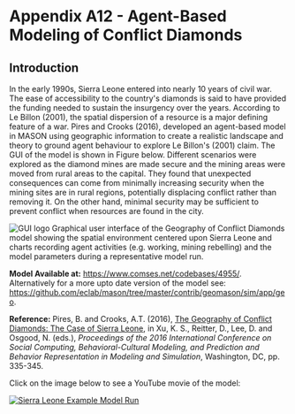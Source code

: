 # Appendix A12 - Agent-Based Modeling of Conflict Diamonds





## Introduction

In the early 1990s, Sierra Leone entered into nearly 10 years of civil war. The ease of accessibility to the country's diamonds is said to have provided the funding needed to sustain the insurgency over the years. According to Le Billon (2001), the spatial dispersion of a resource is a major defining feature of a war. Pires and Crooks  (2016), developed an agent-based model in MASON using geographic information  to create a realistic landscape and theory to ground agent behaviour to explore Le Billon's (2001) claim. The GUI of the model is shown in Figure below. Different scenarios were explored as the diamond mines are made secure and the mining areas were moved from rural areas to the capital. They found that unexpected consequences can come from minimally increasing security when the mining sites are in rural regions, potentially displacing conflict rather than removing it. On the other hand, minimal security may be sufficient to prevent conflict when resources are found in the city. 

![GUI logo](https://github.com/abmgis/abmgis/blob/master/AppendixA/Diamonds/FigureA12.png)
Graphical user interface of the Geography of Conflict Diamonds model showing the spatial environment centered upon Sierra Leone and charts recording agent activities (e.g. working, mining rebelling) and the model parameters during a representative model run.

**Model Available at:** <https://www.comses.net/codebases/4955/>. Alternatively for a more upto date version of the model see: <https://github.com/eclab/mason/tree/master/contrib/geomason/sim/app/geo>.

**Reference:**
Pires, B. and Crooks, A.T. (2016), [The Geography of Conflict Diamonds: The Case of Sierra Leone](https://link.springer.com/chapter/10.1007/978-3-319-39931-7_32), in Xu, K. S., Reitter, D., Lee, D. and Osgood, N. (eds.), *Proceedings of the 2016 International Conference on Social Computing, Behavioral-Cultural Modeling, and Prediction and Behavior Representation in Modeling and Simulation*, Washington, DC, pp. 335-345.

Click on the image below to see a YouTube movie of the model:

[![Sierra Leone Example Model Run](http://img.youtube.com/vi/fgEdHlNglQQ/0.jpg)](http://www.youtube.com/watch?v=fgEdHlNglQQ "Sierra Leone Example Model Run")